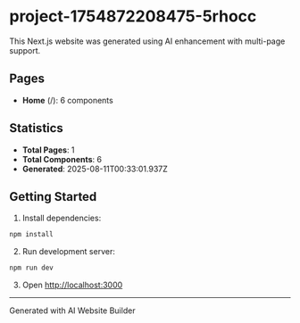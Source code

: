 # project-1754872208475-5rhocc

This Next.js website was generated using AI enhancement with multi-page support.

## Pages

- **Home** (/): 6 components

## Statistics

- **Total Pages**: 1
- **Total Components**: 6
- **Generated**: 2025-08-11T00:33:01.937Z

## Getting Started

1. Install dependencies:
```bash
npm install
```

2. Run development server:
```bash
npm run dev
```

3. Open [http://localhost:3000](http://localhost:3000)

---
Generated with AI Website Builder
